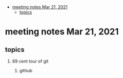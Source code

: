 - [meeting notes Mar 21, 2021](#orgb727677)
  - [topics](#orgcbfd5f9)


<a id="orgb727677"></a>

# meeting notes Mar 21, 2021


<a id="orgcbfd5f9"></a>

## topics

1.  69 cent tour of git

    1.  github
